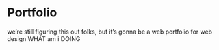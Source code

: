 # Portfolio
we’re still figuring this out folks, but it’s gonna be a web portfolio for web design
WHAT am i DOING
